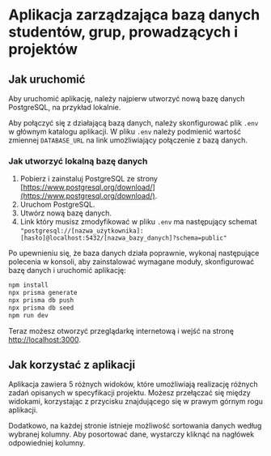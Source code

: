 # Aplikacja zarządzająca bazą danych studentów, grup, prowadzących i projektów

## Jak uruchomić

Aby uruchomić aplikację, należy najpierw utworzyć nową bazę danych PostgreSQL, na przykład lokalnie.

Aby połączyć się z działającą bazą danych, należy skonfigurować plik `.env` w głównym katalogu aplikacji. W pliku `.env` należy podmienić wartość zmiennej `DATABASE_URL` na link umożliwiający połączenie z bazą danych.

### Jak utworzyć lokalną bazę danych

1. Pobierz i zainstaluj PostgreSQL ze strony [https://www.postgresql.org/download/](https://www.postgresql.org/download/).
2. Uruchom PostgreSQL.
3. Utwórz nową bazę danych.
4. Link który musisz zmodyfikować w pliku `.env` ma następujący schemat
   `"postgresql://[nazwa_użytkownika]:[hasło]@localhost:5432/[nazwa_bazy_danych]?schema=public"`

Po upewnieniu się, że baza danych działa poprawnie, wykonaj następujące polecenia w konsoli, aby zainstalować wymagane moduły, skonfigurować bazę danych i uruchomić aplikację:

```bash
npm install
npx prisma generate
npx prisma db push
npx prisma db seed
npm run dev
```

Teraz możesz otworzyć przeglądarkę internetową i wejść na stronę [http://localhost:3000](http://localhost:3000).

## Jak korzystać z aplikacji

Aplikacja zawiera 5 różnych widoków, które umożliwiają realizację różnych zadań opisanych w specyfikacji projektu. Możesz przełączać się między widokami, korzystając z przycisku znajdującego się w prawym górnym rogu aplikacji.

Dodatkowo, na każdej stronie istnieje możliwość sortowania danych według wybranej kolumny. Aby posortować dane, wystarczy kliknąć na nagłówek odpowiedniej kolumny.
